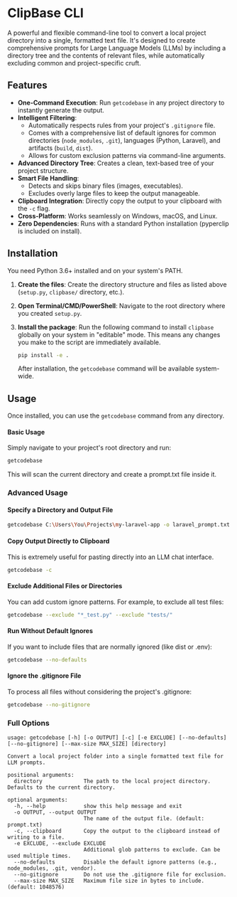 # ClipBase CLI

A powerful and flexible command-line tool to convert a local project directory into a single, formatted text file. It's designed to create comprehensive prompts for Large Language Models (LLMs) by including a directory tree and the contents of relevant files, while automatically excluding common and project-specific cruft.

## Features

-   **One-Command Execution**: Run `getcodebase` in any project directory to instantly generate the output.
-   **Intelligent Filtering**:
    -   Automatically respects rules from your project's `.gitignore` file.
    -   Comes with a comprehensive list of default ignores for common directories (`node_modules`, `.git`), languages (Python, Laravel), and artifacts (`build`, `dist`).
    -   Allows for custom exclusion patterns via command-line arguments.
-   **Advanced Directory Tree**: Creates a clean, text-based tree of your project structure.
-   **Smart File Handling**:
    -   Detects and skips binary files (images, executables).
    -   Excludes overly large files to keep the output manageable.
-   **Clipboard Integration**: Directly copy the output to your clipboard with the `-c` flag.
-   **Cross-Platform**: Works seamlessly on Windows, macOS, and Linux.
-   **Zero Dependencies**: Runs with a standard Python installation (pyperclip is included on install).

## Installation

You need Python 3.6+ installed and on your system's PATH.

1.  **Create the files**: Create the directory structure and files as listed above (`setup.py`, `clipbase/` directory, etc.).

2.  **Open Terminal/CMD/PowerShell**: Navigate to the root directory where you created `setup.py`.

3.  **Install the package**: Run the following command to install `clipbase` globally on your system in "editable" mode. This means any changes you make to the script are immediately available.

    ```bash
    pip install -e .
    ```

    After installation, the `getcodebase` command will be available system-wide.

## Usage

Once installed, you can use the `getcodebase` command from any directory.

#### Basic Usage

Simply navigate to your project's root directory and run:

```bash
getcodebase
```

This will scan the current directory and create a prompt.txt file inside it.

### Advanced Usage

#### Specify a Directory and Output File

```bash
getcodebase C:\Users\You\Projects\my-laravel-app -o laravel_prompt.txt
```

#### Copy Output Directly to Clipboard

This is extremely useful for pasting directly into an LLM chat interface.

```bash
getcodebase -c
```

#### Exclude Additional Files or Directories

You can add custom ignore patterns. For example, to exclude all test files:

```bash
getcodebase --exclude "*_test.py" --exclude "tests/"
```

#### Run Without Default Ignores

If you want to include files that are normally ignored (like dist or .env):

```bash
getcodebase --no-defaults
```

#### Ignore the .gitignore File

To process all files without considering the project's .gitignore:

```bash
getcodebase --no-gitignore
```
### Full Options
```
usage: getcodebase [-h] [-o OUTPUT] [-c] [-e EXCLUDE] [--no-defaults] [--no-gitignore] [--max-size MAX_SIZE] [directory]

Convert a local project folder into a single formatted text file for LLM prompts.

positional arguments:
  directory             The path to the local project directory. Defaults to the current directory.

optional arguments:
  -h, --help            show this help message and exit
  -o OUTPUT, --output OUTPUT
                        The name of the output file. (default: prompt.txt)
  -c, --clipboard       Copy the output to the clipboard instead of writing to a file.
  -e EXCLUDE, --exclude EXCLUDE
                        Additional glob patterns to exclude. Can be used multiple times.
  --no-defaults         Disable the default ignore patterns (e.g., node_modules, .git, vendor).
  --no-gitignore        Do not use the .gitignore file for exclusion.
  --max-size MAX_SIZE   Maximum file size in bytes to include. (default: 1048576)